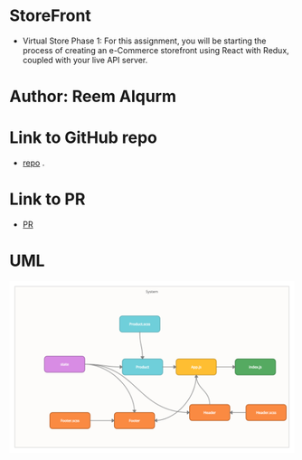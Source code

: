 # StoreFront
* Virtual Store Phase 1: For this assignment, you will be starting the process of creating an e-Commerce storefront using React with Redux, coupled with your live API server.
# Author: Reem Alqurm

# Link to GitHub repo 
* [repo](https://github.com/reem-alqurm/storefront) .

# Link to PR 
* [PR](https://github.com/reem-alqurm/storefront/pulls)
# UML
<img src = "storfrontuml.png">